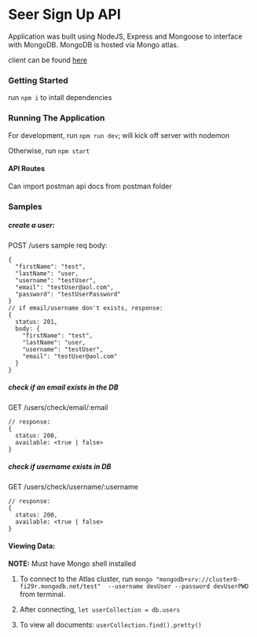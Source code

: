 # Seer Sign Up API

Application was built using NodeJS, Express and Mongoose to interface with MongoDB. 
MongoDB is hosted via Mongo atlas. 

client can be found [here](https://github.com/bsl333/seer-sign-up-client)

### Getting Started

run `npm i` to intall dependencies

### Running The Application

For development, run `npm run dev`; will kick off server with nodemon

Otherwise, run `npm start`

#### API Routes

Can import postman api docs from postman folder

### Samples 


##### create a user:
POST /users
sample req body:
```
{
  "firstName": "test",
  "lastName": "user,
  "username": "testUser",
  "email": "testUser@aol.com",
  "password": "testUserPassword"
}
// if email/username don't exists, response: 
{
  status: 201,
  body: {  
    "firstName": "test",
    "lastName": "user,
    "username": "testUser",
    "email": "testUser@aol.com"
  }
}
```

##### check if an email exists in the DB
GET /users/check/email/:email
```
// response:
{
  status: 200,
  available: <true | false>
}
```
##### check if username exists in DB
GET /users/check/username/:username
```
// response:
{
  status: 200,
  available: <true | false>
}
```

#### Viewing Data:
**NOTE:** Must have Mongo shell installed

1) To connect to the Atlas cluster, run `mongo "mongodb+srv://cluster0-fi29r.mongodb.net/test"  --username devUser --password devUserPWD` from terminal.

2) After connecting, `let userCollection = db.users`
3) To view all documents:  `userCollection.find().pretty()`


